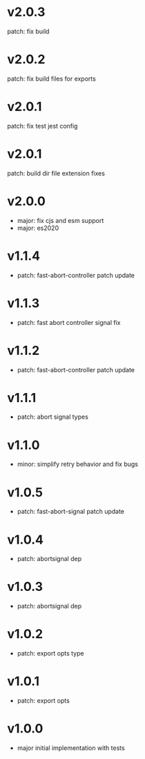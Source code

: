 # v2.0.3

patch: fix build

# v2.0.2

patch: fix build files for exports

# v2.0.1

patch: fix test jest config

# v2.0.1

patch: build dir file extension fixes

# v2.0.0

- major: fix cjs and esm support
- major: es2020

# v1.1.4

- patch: fast-abort-controller patch update

# v1.1.3

- patch: fast abort controller signal fix

# v1.1.2

- patch: fast-abort-controller patch update

# v1.1.1

- patch: abort signal types

# v1.1.0

- minor: simplify retry behavior and fix bugs

# v1.0.5

- patch: fast-abort-signal patch update

# v1.0.4

- patch: abortsignal dep

# v1.0.3

- patch: abortsignal dep

# v1.0.2

- patch: export opts type

# v1.0.1

- patch: export opts

# v1.0.0

- major initial implementation with tests
